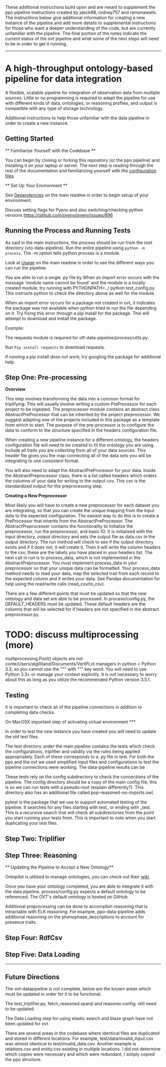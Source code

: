 These additional instructions build upon and are meant to supplement the ppo pipeline instructions created by jdeck88, rodney757 and ramonawalls. The instructions below give additional information for creating a new instance of the pipeline and add more details to supplemental instructions for those who want a deeper understanding of the code, but are currently unfamiliar with the pipeline. The final portion of the notes indicate the current status of the ovt pipeline and what some of the next steps will need to be in order to get it running. 

---

# A high-throughput ontology-based pipeline for data integration

A flexible, scalable pipeline for integration of observation data from multiple sources. Little or no programming is required to adapt the pipeline for use with different kinds of data, ontologies, or reasoning profiles, and output is compatible with any type of storage technology.

Additional instructions to help those unfamiliar with the data pipeline in order to create a new instance.

## Getting Started 

** Familiarize Yourself with the Codebase ** 

You can begin by cloning or forking this repository (or the ppo pipeline) and installing it on your laptop or server.  The next step is reading through the rest of the documentation and familiarizing yourself with the [configuration files](https://github.com/biocodellc/ppo-data-pipeline/blob/master/README.md#config-files) 

** Set Up Your Environment ** 

See [Dependencies](https://github.com/algilliland/ovt-data-pipeline#dependencies) on the main readme in order to begin setup of your environment. 

Discuss setting flags for Pyenv and also switching/checking python versions
https://github.com/pyenv/pyenv/issues/896

## Running the Process and Running Tests

As said in the main instructions, the process should be run from the root directory (vto-data-pipeline). Run the entire pipeline using `python -m process`. The -m option tells python process is a module.  

Look at [Usage](https://github.com/algilliland/ovt-data-pipeline#usage) on the main readme in order to see the different ways you can run the pipeline. 

You are able to run a single .py file by 
When an import error occurs with the message 'module name cannot be found' and the module is a locally created module, try running with PYTHONPATH=../ python test_config.py. This instructs python to check the directory above as well for the module. 

When an import error occurs for a package not created in ovt, it indicates the package was not available when python tried to run the file depending on it. Try fixing this error through a pip install for the package. This will attempt to download and install the package. 

Example: 

The requests module is required for oft-data-pipeline/process/utils.py. 

Run `Pip install requests` to download requests. 

If running a pip install does not work, try googling the package for additional help. 

## Step One: Pre-processing

**Overview**

This step involves transforming the data into a common format for triplifying. This will usually involve writing a custom PreProcessor for each project to be ingested. The preprocessor module contains an abstract class AbstractPreProcessor that can be inherited by the project preprocessor. We suggest adapting one of the projects included in this package as a template from which to start. The purpose of the pre-processor is to configure the data to conform to the structure specified in the headers configuration file.

When creating a new pipeline instance for a different ontology, the headers configuration file will need to be created to fit the ontology you are using. Include all traits you are collecting from all of your data sources. This header file gives you the map connecting all of the data sets you will be integrating to one consistent format. 

You will also need to adapt the AbstractPreProcessor for your data. Inside the AbstractPreprocessor class, there is a list called headers which orders the columns of your data for writing to the output csv. This csv is the standardized output for the preprocessing step. 

**Creating a New Preprocessor** 

Most likely you will have to create a new preprocessor for each dataset you are integrating, so that you can create the unique mapping from the input data to the expected configuration. The easiest way to do this is to create a PreProcessor that inherits from the AbstractPreProcessor. The AbstractPreprocesser contains the functionality to initialize the preprocessor, run the preprocessor, and basic IO. It is initialized with the input directory, output directory and sets the output file as data.csv in the output directory. The run method will check to see if the output directory exists and if it does not, it will create it. Then it will write the column headers to the csv, these are the labels you have placed in your headers list. The next call in run is to process_data, which is not implemented in the AbstractPreprocessor. You must implement process_data in your preprocessor so that your unique data can be formatted. Your process_data method needs to read your data, map the selected trait from each record to the expected column and it writes your data. See Pandas documentation for help using the read/write calls (read_csv/to_csv).

There are a few different points that must be updated so that the new ontology and data set are able to be processed. In process/config.py, the DEFAULT_HEADERS must be updated. These default headers are the columns that will be selected for if headers are not specified in the abstract preprocessor.py. 


# TODO: discuss multiprocessing (more)  
multiprocessing.Pool() objects are not conte/Users/algilliland/Documents/VertPLxt managers in python < Python 3.3, so you cannot use the """ with """ key word. You will need to use Python 3.3+ or manage your context explicitly. It is not necessary to worry about this as long as you utilize the recommended Python version 3.5.1.  

## Testing 
It is important to check all of the pipeline connections in addition to completing data checks. 

On MacOSX important step of activating virtual environment *** 

In order to test the new instance you have created you will need to update the old test files. 

The test directory under the main pipeline contains the tests which check the configurations, triplifier and validity via the rules being applied appropriately. Each of these corresponds to a .py file in test. For both the ppo and the ovt we used simplified input files and configurations to test the pipeline connections were working. The data-pipeline results can be 

These tests rely on the config subdirectory to check the connections of the pipeline. The config directory should be a copy of the main config file, this is so we can run tests with a pseudo-root (explain differently?). This directory also has an additional file called pop-reasoned-no-imports.owl. 

pytest is the package that we use to support automated testing of the pipeline. It searches for any files starting with test_ or ending with _test. This is a recursive search that will check all subdirectories from the point you start running your tests from. This is important to note when you start duplicating your test files. 

## Step Two: Triplifier

## Step Three: Reasoning 

** Updating the Pipeline to Accept a New Ontology**

Ontopilot is utilized to manage ontologies, you can check out their [wiki](https://github.com/stuckyb/ontopilot/wiki/Ontology-development#overview).

Once you have your ontology completed, you are able to integrate it with the data pipeline. process/config.py expects a default ontology to be referenced. The OVT's default ontology is hosted on GitHub. 

Additional preprocessing can be done to accomplish reasoning that is intractable with ELK reasoning. For example, ppo-data-pipeline adds additional reasoning on the phenophase_descriptions to account for presence traits. 

## Step Four: RdfCsv


## Step Five: Data Loading

___

## Future Directions 

The ovt-datapipeline is not complete, below are the known areas which must be updated in order for it to be functional. 

The test_triplifier.py, fetch_reasoned.sparql and reasoner.config. still need to be updated. 

The Data Loading step for using elastic search and blaze graph have not been updated for ovt. 

There are several areas in the codebase where identical files are duplicated and stored in different locations. For example, test/data/invalid_input.csv was almost identical to test/invalid_data.csv. Another example is relations.csv and entity.csv existing in multiple locations. I did not determine which copies were necessary and which were redundant, I simply copied the ppo structure. 


